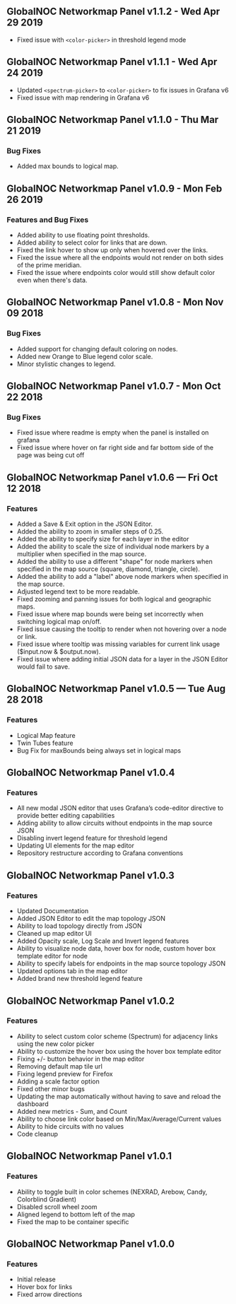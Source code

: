 ## GlobalNOC Networkmap Panel v1.1.2 - Wed Apr 29 2019

* Fixed issue with `<color-picker>` in threshold legend mode

## GlobalNOC Networkmap Panel v1.1.1 - Wed Apr 24 2019

* Updated `<spectrum-picker>` to `<color-picker>` to fix issues in Grafana v6
* Fixed issue with map rendering in Grafana v6

## GlobalNOC Networkmap Panel v1.1.0 - Thu Mar 21 2019

### Bug Fixes

* Added max bounds to logical map.

## GlobalNOC Networkmap Panel v1.0.9 - Mon Feb 26 2019

### Features and Bug Fixes

* Added ability to use floating point thresholds.
* Added ability to select color for links that are down.
* Fixed the link hover to show up only when hovered over the links.
* Fixed the issue where all the endpoints would not render on both sides of the prime meridian.
* Fixed the issue where endpoints color would still show default color even when there's data.


## GlobalNOC Networkmap Panel v1.0.8 - Mon Nov 09 2018

### Bug Fixes

* Added support for changing default coloring on nodes.
* Added new Orange to Blue legend color scale.
* Minor stylistic changes to legend.


## GlobalNOC Networkmap Panel v1.0.7 - Mon Oct 22 2018

### Bug Fixes

* Fixed issue where readme is empty when the panel is installed on grafana
* Fixed issue where hover on far right side and far bottom side of the page was being cut off

## GlobalNOC Networkmap Panel v1.0.6 — Fri Oct 12 2018

### Features

* Added a Save & Exit option in the JSON Editor.
* Added the ability to zoom in smaller steps of 0.25.
* Added the ability to specify size for each layer in the editor
* Added the ability to scale the size of individual node markers by a multiplier when specified in the map source.
* Added the ability to use a different "shape" for node markers when specified in the map source (square, diamond, triangle, circle).
* Added the ability to add a "label" above node markers when specified in the map source.
* Adjusted legend text to be more readable.
* Fixed zooming and panning issues for both logical and geographic maps.
* Fixed issue where map bounds were being set incorrectly when switching logical map on/off.
* Fixed issue causing the tooltip to render when not hovering over a node or link.
* Fixed issue where tooltip was missing variables for current link usage ($input.now & $output.now).
* Fixed issue where adding initial JSON data for a layer in the JSON Editor would fail to save.

## GlobalNOC Networkmap Panel v1.0.5 — Tue Aug 28 2018

### Features

* Logical Map feature
* Twin Tubes feature
* Bug Fix for maxBounds being always set in logical maps

## GlobalNOC Networkmap Panel v1.0.4

### Features

* All new modal JSON editor that uses Grafana’s code-editor directive to provide better editing capabilities
* Adding ability to allow circuits without endpoints in the map source JSON
* Disabling invert legend feature for threshold legend 
* Updating UI elements for the map editor
* Repository restructure according to Grafana conventions

## GlobalNOC Networkmap Panel v1.0.3

### Features

* Updated Documentation
* Added JSON Editor to edit the map topology JSON
* Ability to load topology directly from JSON
* Cleaned up map editor UI
* Added Opacity scale, Log Scale and Invert legend features
* Ability to visualize node data, hover box for node, custom hover box template editor for node
* Ability to specify labels for endpoints in the map source topology JSON
* Updated options tab in the map editor
* Added brand new threshold legend feature

## GlobalNOC Networkmap Panel v1.0.2

### Features

* Ability to select custom color scheme (Spectrum) for adjacency links using the new color picker
* Ability to customize the hover box using the hover box template editor
* Fixing +/- button behavior in the map editor
* Removing default map tile url
* Fixing legend preview for Firefox
* Adding a scale factor option
* Fixed other minor bugs
* Updating the map automatically without having to save and reload the dashboard
* Added new metrics - Sum, and Count
* Ability to choose link color based on Min/Max/Average/Current values
* Ability to hide circuits with no values
* Code cleanup

## GlobalNOC Networkmap Panel v1.0.1

### Features

* Ability to toggle built in color schemes  (NEXRAD, Arebow, Candy, Colorblind Gradient)
* Disabled scroll wheel zoom
* Aligned legend to bottom left of the map
* Fixed the map to be container specific

## GlobalNOC Networkmap Panel v1.0.0

### Features

* Initial release
* Hover box for links
* Fixed arrow directions
